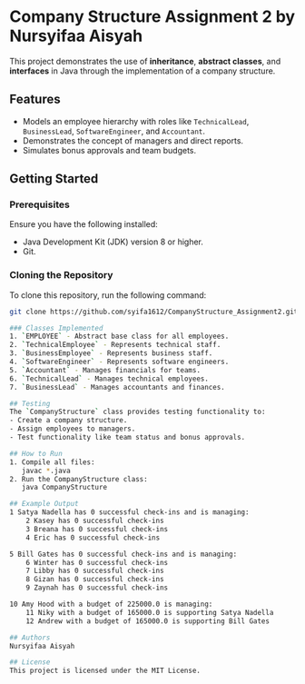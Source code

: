 # Company Structure Assignment 2 by Nursyifaa Aisyah

This project demonstrates the use of **inheritance**, **abstract classes**, and **interfaces** in Java through the implementation of a company structure.

## Features
- Models an employee hierarchy with roles like `TechnicalLead`, `BusinessLead`, `SoftwareEngineer`, and `Accountant`.
- Demonstrates the concept of managers and direct reports.
- Simulates bonus approvals and team budgets.

## Getting Started

### Prerequisites
Ensure you have the following installed:
- Java Development Kit (JDK) version 8 or higher.
- Git.

### Cloning the Repository
To clone this repository, run the following command:
```bash
git clone https://github.com/syifa1612/CompanyStructure_Assignment2.git

### Classes Implemented
1. `EMPLOYEE` - Abstract base class for all employees.
2. `TechnicalEmployee` - Represents technical staff.
3. `BusinessEmployee` - Represents business staff.
4. `SoftwareEngineer` - Represents software engineers.
5. `Accountant` - Manages financials for teams.
6. `TechnicalLead` - Manages technical employees.
7. `BusinessLead` - Manages accountants and finances.

## Testing
The `CompanyStructure` class provides testing functionality to:
- Create a company structure.
- Assign employees to managers.
- Test functionality like team status and bonus approvals.

## How to Run
1. Compile all files:
   javac *.java
2. Run the CompanyStructure class:
   java CompanyStructure

## Example Output
1 Satya Nadella has 0 successful check-ins and is managing:
    2 Kasey has 0 successful check-ins
    3 Breana has 0 successful check-ins
    4 Eric has 0 successful check-ins

5 Bill Gates has 0 successful check-ins and is managing:
    6 Winter has 0 successful check-ins
    7 Libby has 0 successful check-ins
    8 Gizan has 0 successful check-ins
    9 Zaynah has 0 successful check-ins

10 Amy Hood with a budget of 225000.0 is managing:
    11 Niky with a budget of 165000.0 is supporting Satya Nadella
    12 Andrew with a budget of 165000.0 is supporting Bill Gates

## Authors
Nursyifaa Aisyah

## License
This project is licensed under the MIT License.
